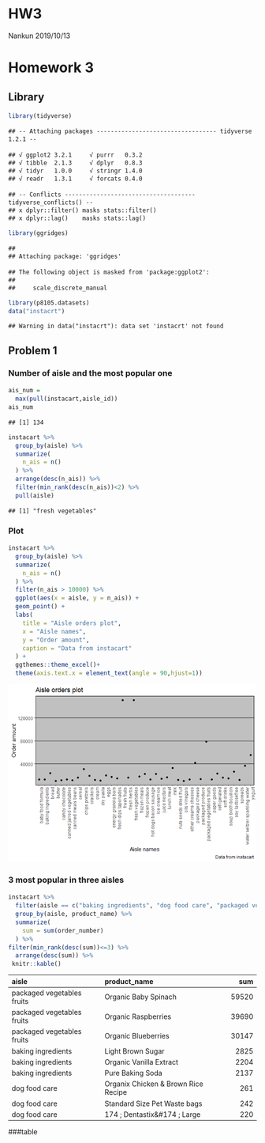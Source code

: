 HW3
================
Nankun
2019/10/13

# Homework 3

## Library

``` r
library(tidyverse)
```

    ## -- Attaching packages ---------------------------------- tidyverse 1.2.1 --

    ## √ ggplot2 3.2.1     √ purrr   0.3.2
    ## √ tibble  2.1.3     √ dplyr   0.8.3
    ## √ tidyr   1.0.0     √ stringr 1.4.0
    ## √ readr   1.3.1     √ forcats 0.4.0

    ## -- Conflicts ------------------------------------- tidyverse_conflicts() --
    ## x dplyr::filter() masks stats::filter()
    ## x dplyr::lag()    masks stats::lag()

``` r
library(ggridges)
```

    ## 
    ## Attaching package: 'ggridges'

    ## The following object is masked from 'package:ggplot2':
    ## 
    ##     scale_discrete_manual

``` r
library(p8105.datasets)
data("instacrt")
```

    ## Warning in data("instacrt"): data set 'instacrt' not found

## Problem 1

### Number of aisle and the most popular one

``` r
ais_num = 
  max(pull(instacart,aisle_id))
ais_num
```

    ## [1] 134

``` r
instacart %>% 
  group_by(aisle) %>% 
  summarize(
    n_ais = n()
  ) %>% 
  arrange(desc(n_ais)) %>% 
  filter(min_rank(desc(n_ais))<2) %>% 
  pull(aisle)
```

    ## [1] "fresh vegetables"

### Plot

``` r
instacart %>% 
  group_by(aisle) %>% 
  summarize(
    n_ais = n()
  ) %>% 
  filter(n_ais > 10000) %>% 
  ggplot(aes(x = aisle, y = n_ais)) +
  geom_point() +
  labs(
    title = "Aisle orders plot",
    x = "Aisle names",
    y = "Order amount",
    caption = "Data from instacart"
  ) +
  ggthemes::theme_excel()+
  theme(axis.text.x = element_text(angle = 90,hjust=1))
```

![](p8105_hw3_NL2655_files/figure-gfm/unnamed-chunk-3-1.png)<!-- -->

### 3 most popular in three aisles

``` r
instacart %>% 
  filter(aisle == c("baking ingredients", "dog food care", "packaged vegetables fruits")) %>% 
  group_by(aisle, product_name) %>% 
  summarize(
    sum = sum(order_number)
  ) %>% 
filter(min_rank(desc(sum))<=3) %>% 
  arrange(desc(sum)) %>% 
 knitr::kable()
```

| aisle                      | product\_name                       |   sum |
| :------------------------- | :---------------------------------- | ----: |
| packaged vegetables fruits | Organic Baby Spinach                | 59520 |
| packaged vegetables fruits | Organic Raspberries                 | 39690 |
| packaged vegetables fruits | Organic Blueberries                 | 30147 |
| baking ingredients         | Light Brown Sugar                   |  2825 |
| baking ingredients         | Organic Vanilla Extract             |  2204 |
| baking ingredients         | Pure Baking Soda                    |  2137 |
| dog food care              | Organix Chicken & Brown Rice Recipe |   261 |
| dog food care              | Standard Size Pet Waste bags        |   242 |
| dog food care              | 174 ; Dentastix&\#174 ; Large       |   220 |

\#\#\#table
